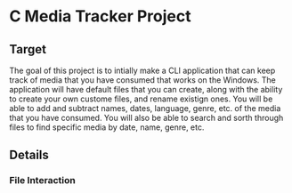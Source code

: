 # C Media Tracker Project
## Target
The goal of this project is to intially make a CLI application that can keep track of media that you have consumed that works on the Windows. The application will have default files that you can create, 
along with the ability to create your own custome files, and rename existign ones. You will be able to add and subtract names, dates, language, genre, etc. of the media that you
have consumed. You will also be able to search and sorth through files to find specific media by date, name, genre, etc.

## Details
### File Interaction

